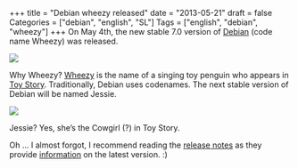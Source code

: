 +++
title = "Debian wheezy released"
date = "2013-05-21"
draft = false
Categories = ["debian", "english", "SL"]
Tags = ["english", "debian", "wheezy"]
+++
On May 4th, the new stable 7.0 version of
[Debian](http://www.debian.org) (code name Wheezy) was released.

![](/images/Wheezy_toyStory.jpg)

Why Wheezy? [Wheezy](http://disney.wikia.com/wiki/Wheezy_(Toy_Story)) is
the name of a singing toy penguin who appears in [Toy
Story](http://en.wikipedia.org/wiki/Toy_Story). Traditionally, Debian
uses codenames. The next stable version of Debian will be named Jessie.

![](/images/jessie_toystory.jpg)

Jessie? Yes, she’s the Cowgirl (?) in Toy Story.

Oh … I almost forgot, I recommend reading the [release
notes](http://wiki.debian.org/NewInWheezy) as they provide
[information](http://www.debian.org/releases/stable/amd64/release-notes/)
on the latest version. :)
